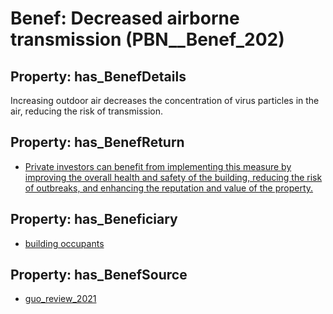 # Benef: __Decreased airborne transmission__ (PBN__Benef_202)

## Property: has_BenefDetails

Increasing outdoor air decreases the concentration of virus particles in the air, reducing the risk of transmission.

## Property: has_BenefReturn

* [Private investors can benefit from implementing this measure by improving the overall health and safety of the building, reducing the risk of outbreaks, and enhancing the reputation and value of the property.](../BenefReturn/PBN__BenefReturn_208)

## Property: has_Beneficiary

* [building occupants](../Stakeholder/PBN__Stakeholder_97)

## Property: has_BenefSource

* [guo_review_2021](../Article/PBN__Article_45)

